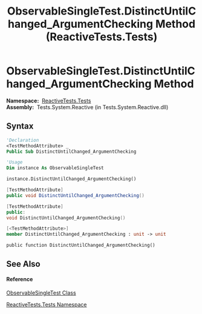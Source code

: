 ﻿---
title: ObservableSingleTest.DistinctUntilChanged_ArgumentChecking Method  (ReactiveTests.Tests)
TOCTitle: DistinctUntilChanged_ArgumentChecking Method
ms:assetid: M:ReactiveTests.Tests.ObservableSingleTest.DistinctUntilChanged_ArgumentChecking
ms:mtpsurl: https://msdn.microsoft.com/en-us/library/reactivetests.tests.observablesingletest.distinctuntilchanged_argumentchecking(v=VS.103)
ms:contentKeyID: 36619911
ms.date: 06/28/2011
mtps_version: v=VS.103
f1_keywords:
- ReactiveTests.Tests.ObservableSingleTest.DistinctUntilChanged_ArgumentChecking
dev_langs:
- CSharp
- JScript
- VB
- FSharp
- c++
---

# ObservableSingleTest.DistinctUntilChanged\_ArgumentChecking Method

**Namespace:**  [ReactiveTests.Tests](hh289046\(v=vs.103\).md)  
**Assembly:**  Tests.System.Reactive (in Tests.System.Reactive.dll)

## Syntax

``` vb
'Declaration
<TestMethodAttribute> _
Public Sub DistinctUntilChanged_ArgumentChecking
```

``` vb
'Usage
Dim instance As ObservableSingleTest

instance.DistinctUntilChanged_ArgumentChecking()
```

``` csharp
[TestMethodAttribute]
public void DistinctUntilChanged_ArgumentChecking()
```

``` c++
[TestMethodAttribute]
public:
void DistinctUntilChanged_ArgumentChecking()
```

``` fsharp
[<TestMethodAttribute>]
member DistinctUntilChanged_ArgumentChecking : unit -> unit 
```

``` jscript
public function DistinctUntilChanged_ArgumentChecking()
```

## See Also

#### Reference

[ObservableSingleTest Class](hh315143\(v=vs.103\).md)

[ReactiveTests.Tests Namespace](hh289046\(v=vs.103\).md)

